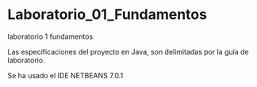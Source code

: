 Laboratorio_01_Fundamentos
==========================

laboratorio 1 fundamentos


Las especificaciones del proyecto en Java, son delimitadas por la guía de laboratorio. 

Se ha usado el IDE NETBEANS 7.0.1
